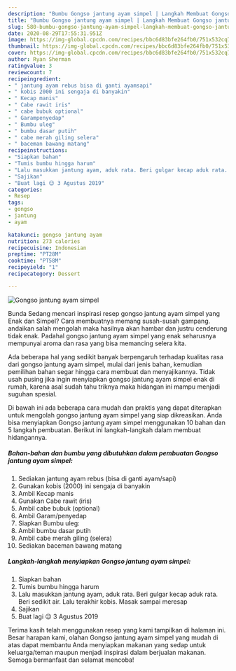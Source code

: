 ```yaml
---
description: "Bumbu Gongso jantung ayam simpel | Langkah Membuat Gongso jantung ayam simpel Yang Enak Banget"
title: "Bumbu Gongso jantung ayam simpel | Langkah Membuat Gongso jantung ayam simpel Yang Enak Banget"
slug: 580-bumbu-gongso-jantung-ayam-simpel-langkah-membuat-gongso-jantung-ayam-simpel-yang-enak-banget
date: 2020-08-29T17:55:31.951Z
image: https://img-global.cpcdn.com/recipes/bbc6d83bfe264fb0/751x532cq70/gongso-jantung-ayam-simpel-foto-resep-utama.jpg
thumbnail: https://img-global.cpcdn.com/recipes/bbc6d83bfe264fb0/751x532cq70/gongso-jantung-ayam-simpel-foto-resep-utama.jpg
cover: https://img-global.cpcdn.com/recipes/bbc6d83bfe264fb0/751x532cq70/gongso-jantung-ayam-simpel-foto-resep-utama.jpg
author: Ryan Sherman
ratingvalue: 3
reviewcount: 7
recipeingredient:
- " jantung ayam rebus bisa di ganti ayamsapi"
- " kobis 2000 ini sengaja di banyakin"
- " Kecap manis"
- " Cabe rawit iris"
- " cabe bubuk optional"
- " Garampenyedap"
- " Bumbu uleg"
- " bumbu dasar putih"
- " cabe merah giling selera"
- " baceman bawang matang"
recipeinstructions:
- "Siapkan bahan"
- "Tumis bumbu hingga harum"
- "Lalu masukkan jantung ayam, aduk rata. Beri gulgar kecap aduk rata. Beri sedikit air. Lalu terakhir kobis. Masak sampai meresap"
- "Sajikan"
- "Buat lagi 😉 3 Agustus 2019"
categories:
- Resep
tags:
- gongso
- jantung
- ayam

katakunci: gongso jantung ayam 
nutrition: 273 calories
recipecuisine: Indonesian
preptime: "PT28M"
cooktime: "PT58M"
recipeyield: "1"
recipecategory: Dessert

---
```



![Gongso jantung ayam simpel](https://img-global.cpcdn.com/recipes/bbc6d83bfe264fb0/751x532cq70/gongso-jantung-ayam-simpel-foto-resep-utama.jpg)

Bunda Sedang mencari inspirasi resep gongso jantung ayam simpel yang Enak dan Simpel? Cara membuatnya memang susah-susah gampang. andaikan salah mengolah maka hasilnya akan hambar dan justru cenderung tidak enak. Padahal gongso jantung ayam simpel yang enak seharusnya mempunyai aroma dan rasa yang bisa memancing selera kita.



Ada beberapa hal yang sedikit banyak berpengaruh terhadap kualitas rasa dari gongso jantung ayam simpel, mulai dari jenis bahan, kemudian pemilihan bahan segar hingga cara membuat dan menyajikannya. Tidak usah pusing jika ingin menyiapkan gongso jantung ayam simpel enak di rumah, karena asal sudah tahu triknya maka hidangan ini mampu menjadi suguhan spesial.


Di bawah ini ada beberapa cara mudah dan praktis yang dapat diterapkan untuk mengolah gongso jantung ayam simpel yang siap dikreasikan. Anda bisa menyiapkan Gongso jantung ayam simpel menggunakan 10 bahan dan 5 langkah pembuatan. Berikut ini langkah-langkah dalam membuat hidangannya.

<!--inarticleads1-->

##### Bahan-bahan dan bumbu yang dibutuhkan dalam pembuatan Gongso jantung ayam simpel:

1. Sediakan  jantung ayam rebus (bisa di ganti ayam/sapi)
1. Gunakan  kobis (2000) ini sengaja di banyakin
1. Ambil  Kecap manis
1. Gunakan  Cabe rawit (iris)
1. Ambil  cabe bubuk (optional)
1. Ambil  Garam/penyedap
1. Siapkan  Bumbu uleg:
1. Ambil  bumbu dasar putih
1. Ambil  cabe merah giling (selera)
1. Sediakan  baceman bawang matang




<!--inarticleads2-->

##### Langkah-langkah menyiapkan Gongso jantung ayam simpel:

1. Siapkan bahan
1. Tumis bumbu hingga harum
1. Lalu masukkan jantung ayam, aduk rata. Beri gulgar kecap aduk rata. Beri sedikit air. Lalu terakhir kobis. Masak sampai meresap
1. Sajikan
1. Buat lagi 😉 3 Agustus 2019




Terima kasih telah menggunakan resep yang kami tampilkan di halaman ini. Besar harapan kami, olahan Gongso jantung ayam simpel yang mudah di atas dapat membantu Anda menyiapkan makanan yang sedap untuk keluarga/teman maupun menjadi inspirasi dalam berjualan makanan. Semoga bermanfaat dan selamat mencoba!
